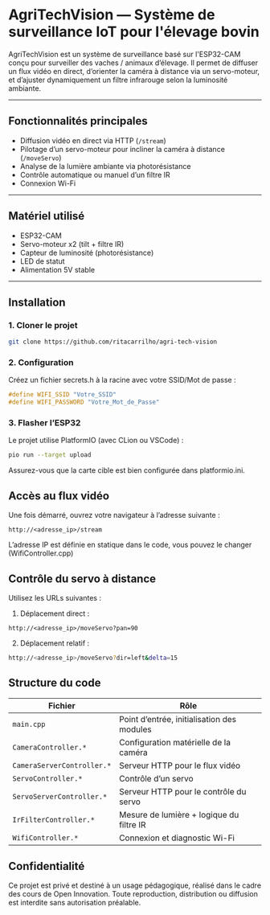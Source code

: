 # AgriTechVision — Système de surveillance IoT pour l'élevage bovin

AgriTechVision est un système de surveillance basé sur l'ESP32-CAM conçu pour surveiller des vaches / animaux d’élevage. Il permet de diffuser un flux vidéo en direct, d’orienter la caméra à distance via un servo-moteur, et d’ajuster dynamiquement un filtre infrarouge selon la luminosité ambiante.

---

## Fonctionnalités principales

- Diffusion vidéo en direct via HTTP (`/stream`)
- Pilotage d’un servo-moteur pour incliner la caméra à distance (`/moveServo`)
- Analyse de la lumière ambiante via photorésistance
- Contrôle automatique ou manuel d’un filtre IR
- Connexion Wi-Fi

---

## Matériel utilisé

- ESP32-CAM
- Servo-moteur x2 (tilt + filtre IR)
- Capteur de luminosité (photorésistance)
- LED de statut
- Alimentation 5V stable

---

## Installation

### 1. Cloner le projet

```bash
git clone https://github.com/ritacarrilho/agri-tech-vision
```

### 2. Configuration
Créez un fichier secrets.h à la racine avec votre SSID/Mot de passe :
```cpp
#define WIFI_SSID "Votre_SSID"
#define WIFI_PASSWORD "Votre_Mot_de_Passe"
```

### 3. Flasher l’ESP32
Le projet utilise PlatformIO (avec CLion ou VSCode) :

```bash
pio run --target upload
```
Assurez-vous que la carte cible est bien configurée dans platformio.ini.

## Accès au flux vidéo
Une fois démarré, ouvrez votre navigateur à l’adresse suivante :

```arduino
http://<adresse_ip>/stream
```
L’adresse IP est définie en statique dans le code, vous pouvez le changer (WifiController.cpp)

## Contrôle du servo à distance
Utilisez les URLs suivantes :

1. Déplacement direct :

```arduino
http://<adresse_ip>/moveServo?pan=90
```
2. Déplacement relatif :

```bash
http://<adresse_ip>/moveServo?dir=left&delta=15
```

## Structure du code
| Fichier                    | Rôle                                       |
| -------------------------- | ------------------------------------------ |
| `main.cpp`                 | Point d’entrée, initialisation des modules |
| `CameraController.*`       | Configuration matérielle de la caméra      |
| `CameraServerController.*` | Serveur HTTP pour le flux vidéo            |
| `ServoController.*`        | Contrôle d’un servo                        |
| `ServoServerController.*`  | Serveur HTTP pour le contrôle du servo     |
| `IrFilterController.*`     | Mesure de lumière + logique du filtre IR   |
| `WifiController.*`         | Connexion et diagnostic Wi-Fi              |

## Confidentialité
Ce projet est privé et destiné à un usage pédagogique, réalisé dans le cadre des cours de Open Innovation.
Toute reproduction, distribution ou diffusion est interdite sans autorisation préalable.

